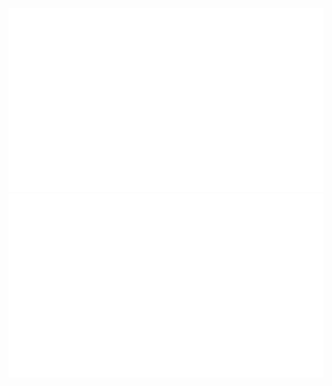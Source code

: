 ![](https://raw.githubusercontent.com/xalalau/github-stats/master/generated/overview.svg#gh-dark-mode-only)
![](https://raw.githubusercontent.com/xalalau/github-stats/master/generated/overview.svg#gh-light-mode-only)
